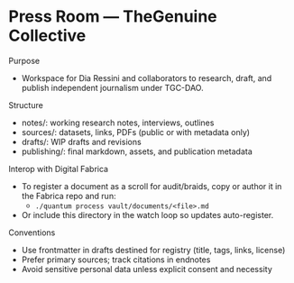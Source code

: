 # Press Room — TheGenuine Collective

Purpose
- Workspace for Dia Ressini and collaborators to research, draft, and publish independent journalism under TGC-DAO.

Structure
- notes/: working research notes, interviews, outlines
- sources/: datasets, links, PDFs (public or with metadata only)
- drafts/: WIP drafts and revisions
- publishing/: final markdown, assets, and publication metadata

Interop with Digital Fabrica
- To register a document as a scroll for audit/braids, copy or author it in the Fabrica repo and run:
  - `./quantum process vault/documents/<file>.md`
- Or include this directory in the watch loop so updates auto-register.

Conventions
- Use frontmatter in drafts destined for registry (title, tags, links, license)
- Prefer primary sources; track citations in endnotes
- Avoid sensitive personal data unless explicit consent and necessity
